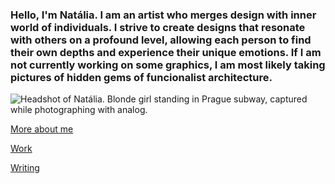 ### Hello, I'm Natália. I am an artist who merges design with inner world of individuals. I strive to create designs that resonate with others on a profound level, allowing each person to find their own depths and experience their unique emotions. If I am not currently working on some graphics, I am most likely taking pictures of hidden gems of funcionalist architecture.

![Headshot of Natália. Blonde girl standing in Prague subway, captured while photographing with analog.](imgimg/blonde-girl-standing-in-metro-photographed-with-analog.jpg.)

[More about me](about.md)

[Work](work/indx.md)

[Writing](writing[index.md)
